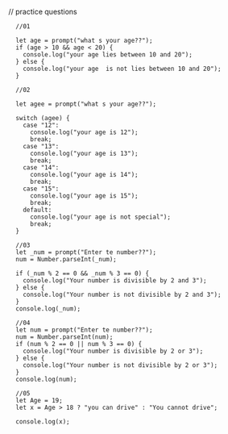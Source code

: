 // practice questions 

      //01

      let age = prompt("what s your age??");
      if (age > 10 && age < 20) {
        console.log("your age lies between 10 and 20");
      } else {
        console.log("your age  is not lies between 10 and 20");
      }

      //02

      let agee = prompt("what s your age??");

      switch (agee) {
        case "12":
          console.log("your age is 12");
          break;
        case "13":
          console.log("your age is 13");
          break;
        case "14":
          console.log("your age is 14");
          break;
        case "15":
          console.log("your age is 15");
          break;
        default:
          console.log("your age is not special");
          break;
      }

      //03
      let _num = prompt("Enter te number??");
      num = Number.parseInt(_num);

      if (_num % 2 == 0 && _num % 3 == 0) {
        console.log("Your number is divisible by 2 and 3");
      } else {
        console.log("Your number is not divisible by 2 and 3");
      }
      console.log(_num);

      //04
      let num = prompt("Enter te number??");
      num = Number.parseInt(num);
      if (num % 2 == 0 || num % 3 == 0) {
        console.log("Your number is divisible by 2 or 3");
      } else {
        console.log("Your number is not divisible by 2 or 3");
      }
      console.log(num);

      //05
      let Age = 19;
      let x = Age > 18 ? "you can drive" : "You cannot drive";

      console.log(x);
